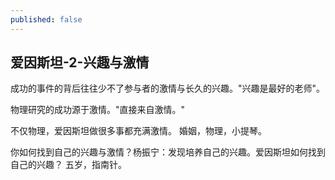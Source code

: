 ```yaml
---
published: false
---
```

## 爱因斯坦-2-兴趣与激情

成功的事件的背后往往少不了参与者的激情与长久的兴趣。"兴趣是最好的老师"。 

物理研究的成功源于激情。"直接来自激情。"

不仅物理，爱因斯坦做很多事都充满激情。 婚姻，物理，小提琴。

你如何找到自己的兴趣与激情？杨振宁：发现培养自己的兴趣。爱因斯坦如何找到自己的兴趣？ 五岁，指南针。

